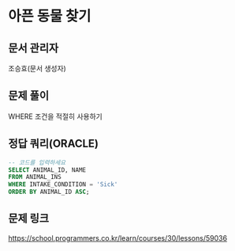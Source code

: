 # 아픈 동물 찾기
## 문서 관리자
조승효(문서 생성자)
## 문제 풀이
WHERE 조건을 적절히 사용하기
## 정답 쿼리(ORACLE)
``` sql
-- 코드를 입력하세요
SELECT ANIMAL_ID, NAME
FROM ANIMAL_INS 
WHERE INTAKE_CONDITION = 'Sick'
ORDER BY ANIMAL_ID ASC;
```
## 문제 링크
https://school.programmers.co.kr/learn/courses/30/lessons/59036